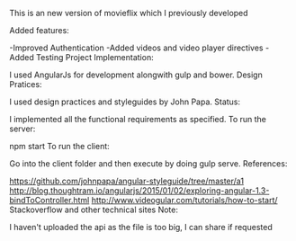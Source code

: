 
This is an new version of movieflix which I previously developed

Added features:

-Improved Authentication
-Added videos and video player directives
-Added Testing
Project Implementation:

I used AngularJs for development alongwith gulp and bower.
Design Pratices:

I used design practices and styleguides by John Papa.
Status:

I implemented all the functional requirements as specified.
To run the server:

npm start
To run the client:

Go into the client folder
and then execute by doing gulp serve.
References:

https://github.com/johnpapa/angular-styleguide/tree/master/a1
http://blog.thoughtram.io/angularjs/2015/01/02/exploring-angular-1.3-bindToController.html
http://www.videogular.com/tutorials/how-to-start/
Stackoverflow and other technical sites
Note:

I haven't uploaded the api as the file is too big, I can share if requested
